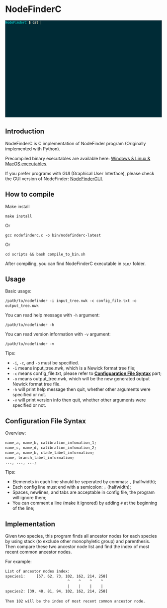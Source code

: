NodeFinderC
===========

![NodeFinderC GIF](resources/NodeFinderC.gif)

Introduction
------------

NodeFinderC is C implementation of NodeFinder program (Originally implemented with Python).

Precompiled binary executables are available here: [Windows & Linux & MacOS executables](https://github.com/zxjsdp/NodeFinderC/releases/).

If you prefer programs with GUI (Graphical User Interface), please check the GUI version of NodeFinder: [NodeFinderGUI](https://github.com/zxjsdp/NodeFinderGUI).


How to compile
--------------

Make install

    make install

Or

    gcc nodefinderc.c -o bin/nodefinderc-latest

Or

    cd scripts && bash compile_to_bin.sh

After compiling, you can find NodeFinderC executable in `bin/` folder.

Usage
-----

Basic usage:

    /path/to/nodefinder -i input_tree.nwk -c config_file.txt -o output_tree.nwk

You can read help message with `-h` argument:

    /path/to/nodefinder -h

You can read version information with `-v` argument:

    /path/to/nodefinder -v

Tips:

- `-i`, `-c`, and `-o` must be specified.
- `-i` means input_tree.nwk, which is a Newick format tree file;
- `-c` means config_file.txt, please refer to [**Configuaration File Syntax**](https://github.com/zxjsdp/NodeFinderC#configuration-file-syntax) part;
- `-o` means output_tree.nwk, which will be the new generated output Newick format tree file.
- `-h` will print help message then quit, whether other arguments were specified or not.
- `-v` will print version info then quit, whether other arguments were specified or not.


Configuration File Syntax
-------------------------

Overview:

    name_a, name_b, calibration_infomation_1;
    name_c, name_d, calibration_infomation_2;
    name_a, name_b, clade_label_information;
    name, branch_label_information;
    ..., ..., ...;

Tips:

- Elemenets in each line should be seperated by commas: `,` (halfwidth);
- Each config line must end with a semicolon: `;` (halfwidth);
- Spaces, newlines, and tabs are acceptable in config file, the program will ignore them;
- You can comment a line (make it ignored) by adding `#` at the beginning of the line;

Implementation
--------------

Given two species, this program finds all ancestor nodes for each species by
using stack (to exclude other monophyletic group) and parenthesis. Then compare
these two ancestor node list and find the index of most recent common
ancestor nodes.

For example:

    List of ancestor nodes index:
    species1:     [57, 62, 73, 102, 162, 214, 258]
                                ^    ^    ^    ^
                                |    |    |    |
    species2: [39, 48, 81, 94, 102, 162, 214, 258]

    Then 102 will be the index of most recent common ancestor node.
